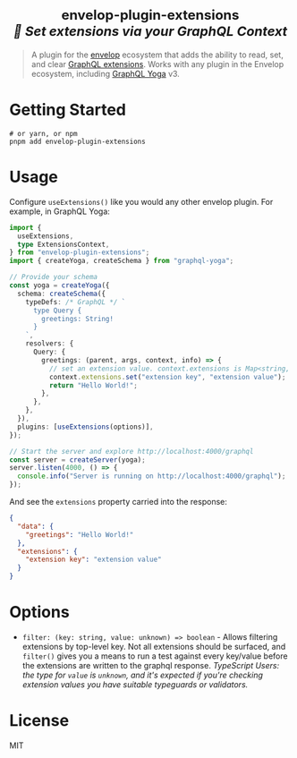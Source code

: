 <h1 align="center">
  <span style="font-size:24px">envelop-plugin-extensions</span><br />
  <sub><i>🔌 Set extensions via your GraphQL Context</i></sub>
</h1>

> A plugin for the [envelop](https://the-guild.dev/graphql/envelop) ecosystem that adds the ability to read, set, and clear [GraphQL extensions](https://spec.graphql.org/June2018/#sec-Response-Format). Works with any plugin in the Envelop ecosystem, including [GraphQL Yoga](https://the-guild.dev/graphql/yoga-server) v3.

# Getting Started

```
# or yarn, or npm
pnpm add envelop-plugin-extensions
```

# Usage

Configure `useExtensions()` like you would any other envelop plugin. For example, in GraphQL Yoga:

```ts
import {
  useExtensions,
  type ExtensionsContext,
} from "envelop-plugin-extensions";
import { createYoga, createSchema } from "graphql-yoga";

// Provide your schema
const yoga = createYoga({
  schema: createSchema({
    typeDefs: /* GraphQL */ `
      type Query {
        greetings: String!
      }
    `,
    resolvers: {
      Query: {
        greetings: (parent, args, context, info) => {
          // set an extension value. context.extensions is Map<string, unknown>
          context.extensions.set("extension key", "extension value");
          return "Hello World!";
        },
      },
    },
  }),
  plugins: [useExtensions(options)],
});

// Start the server and explore http://localhost:4000/graphql
const server = createServer(yoga);
server.listen(4000, () => {
  console.info("Server is running on http://localhost:4000/graphql");
});
```

And see the `extensions` property carried into the response:

```json
{
  "data": {
    "greetings": "Hello World!"
  },
  "extensions": {
    "extension key": "extension value"
  }
}
```

# Options

- `filter: (key: string, value: unknown) => boolean` - Allows filtering extensions by top-level key. Not all extensions should be surfaced, and `filter()` gives you a means to run a test against every key/value before the extensions are written to the graphql response. _TypeScript Users: the type for `value` is `unknown`, and it's expected if you're checking extension values you have suitable typeguards or validators._

# License

MIT
